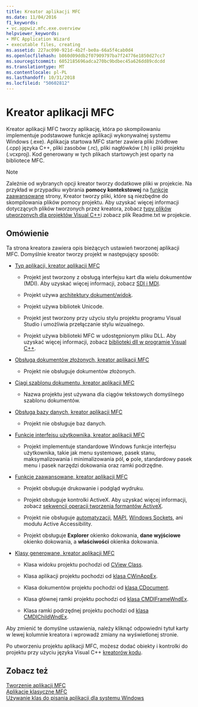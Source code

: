 ```yaml
---
title: Kreator aplikacji MFC
ms.date: 11/04/2016
f1_keywords:
- vc.appwiz.mfc.exe.overview
helpviewer_keywords:
- MFC Application Wizard
- executable files, creating
ms.assetid: 227ac090-921d-4b2f-be0a-66a5f4cab0d4
ms.openlocfilehash: b860d09ddb2f07909797ba7f24776e1850d27cc7
ms.sourcegitcommit: 6052185696adca270bc9bdbec45a626dd89cdcdd
ms.translationtype: MT
ms.contentlocale: pl-PL
ms.lasthandoff: 10/31/2018
ms.locfileid: "50602812"
---
```

# <a name="mfc-application-wizard"></a>Kreator aplikacji MFC

Kreator aplikacji MFC tworzy aplikację, która po skompilowaniu implementuje podstawowe funkcje aplikacji wykonywalnej systemu Windows (.exe). Aplikacja startowa MFC starter zawiera pliki źródłowe (.cpp) języka C++, pliki zasobów (.rc), pliki nagłówków (.h) i pliki projektu (.vcxproj). Kod generowany w tych plikach startowych jest oparty na bibliotece MFC.

> [!NOTE]
>  Zależnie od wybranych opcji kreator tworzy dodatkowe pliki w projekcie. Na przykład w przypadku wybrania **pomocy kontekstowej** na [funkcje zaawansowane](../../mfc/reference/advanced-features-mfc-application-wizard.md) strony, Kreator tworzy pliki, które są niezbędne do skompilowania plików pomocy projektu. Aby uzyskać więcej informacji dotyczących plików tworzonych przez kreatora, zobacz [typy plików utworzonych dla projektów Visual C++](../../ide/file-types-created-for-visual-cpp-projects.md)i zobacz plik Readme.txt w projekcie.

## <a name="overview"></a>Omówienie

Ta strona kreatora zawiera opis bieżących ustawień tworzonej aplikacji MFC. Domyślnie kreator tworzy projekt w następujący sposób:

- [Typ aplikacji, kreator aplikacji MFC](../../mfc/reference/application-type-mfc-application-wizard.md)

   - Projekt jest tworzony z obsługą interfejsu kart dla wielu dokumentów (MDI). Aby uzyskać więcej informacji, zobacz [SDI i MDI](../../mfc/sdi-and-mdi.md).

   - Projekt używa [architektury dokument/widok](../../mfc/document-view-architecture.md).

   - Projekt używa bibliotek Unicode.

   - Projekt jest tworzony przy użyciu stylu projektu programu Visual Studio i umożliwia przełączanie stylu wizualnego.

   - Projekt używa biblioteki MFC w udostępnionym pliku DLL. Aby uzyskać więcej informacji, zobacz [biblioteki dll w programie Visual C++](../../build/dlls-in-visual-cpp.md).

- [Obsługa dokumentów złożonych, kreator aplikacji MFC](../../mfc/reference/compound-document-support-mfc-application-wizard.md)

   - Projekt nie obsługuje dokumentów złożonych.

- [Ciągi szablonu dokumentu, kreator aplikacji MFC](../../mfc/reference/document-template-strings-mfc-application-wizard.md)

   - Nazwa projektu jest używana dla ciągów tekstowych domyślnego szablonu dokumentów.

- [Obsługa bazy danych, kreator aplikacji MFC](../../mfc/reference/database-support-mfc-application-wizard.md)

   - Projekt nie obsługuje baz danych.

- [Funkcje interfejsu użytkownika, kreator aplikacji MFC](../../mfc/reference/user-interface-features-mfc-application-wizard.md)

   - Projekt implementuje standardowe Windows funkcje interfejsu użytkownika, takie jak menu systemowe, pasek stanu, maksymalizowania i minimalizowania pól, **o** pole, standardowy pasek menu i pasek narzędzi dokowania oraz ramki podrzędne.

- [Funkcje zaawansowane, kreator aplikacji MFC](../../mfc/reference/advanced-features-mfc-application-wizard.md)

   - Projekt obsługuje drukowanie i podgląd wydruku.

   - Projekt obsługuje kontrolki ActiveX. Aby uzyskać więcej informacji, zobacz [sekwencji operacji tworzenia formantów ActiveX](../../mfc/sequence-of-operations-for-creating-activex-controls.md).

   - Projekt nie obsługuje [automatyzacji](../../mfc/automation.md), [MAPI](../../mfc/mapi-support-in-mfc.md), [Windows Sockets](../../mfc/windows-sockets-in-mfc.md), ani modułu Active Accessibility.

   - Projekt obsługuje **Explorer** okienko dokowania, **dane wyjściowe** okienko dokowania, a **właściwości** okienka dokowania.

- [Klasy generowane, kreator aplikacji MFC](../../mfc/reference/generated-classes-mfc-application-wizard.md)

   - Klasa widoku projektu pochodzi od [CView Class](../../mfc/reference/cview-class.md).

   - Klasa aplikacji projektu pochodzi od [klasa CWinAppEx](../../mfc/reference/cwinappex-class.md).

   - Klasa dokumentów projektu pochodzi od [klasa CDocument](../../mfc/reference/cdocument-class.md).

   - Klasa głównej ramki projektu pochodzi od [klasa CMDIFrameWndEx](../../mfc/reference/cmdiframewndex-class.md).

   - Klasa ramki podrzędnej projektu pochodzi od [klasa CMDIChildWndEx](../../mfc/reference/cmdichildwndex-class.md).

Aby zmienić te domyślne ustawienia, należy kliknąć odpowiedni tytuł karty w lewej kolumnie kreatora i wprowadź zmiany na wyświetlonej stronie.

Po utworzeniu projektu aplikacji MFC, możesz dodać obiekty i kontrolki do projektu przy użyciu języka Visual C++ [kreatorów kodu](../../ide/adding-functionality-with-code-wizards-cpp.md).

## <a name="see-also"></a>Zobacz też

[Tworzenie aplikacji MFC](../../mfc/reference/creating-an-mfc-application.md)<br/>
[Aplikacje klasyczne MFC](../../mfc/mfc-desktop-applications.md)<br/>
[Używanie klas do pisania aplikacji dla systemu Windows](../../mfc/using-the-classes-to-write-applications-for-windows.md)
